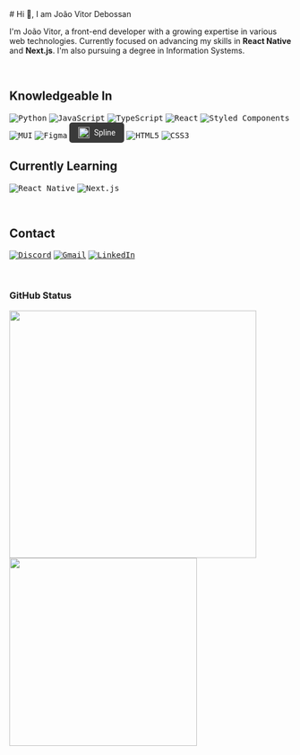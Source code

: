 <link href="https://fonts.googleapis.com/css2?family=Roboto:wght@500&display=swap" rel="stylesheet">
# Hi 👋, I am João Vitor Debossan

I'm João Vitor, a front-end developer with a growing expertise in various web technologies. Currently focused on advancing my skills in **React Native** and **Next.js**. I'm also pursuing a degree in Information Systems.

<br>

## Knowledgeable In

<kbd>![Python](https://img.shields.io/badge/Python-4483B5?style=for-the-badge&logo=python&logoColor=white)</kbd>
<kbd>![JavaScript](https://img.shields.io/badge/JavaScript-EFD81D?style=for-the-badge&logo=javascript&logoColor=262626)</kbd>
<kbd>![TypeScript](https://img.shields.io/badge/TypeScript-3178C6?style=for-the-badge&logo=typescript&logoColor=FFF)</kbd>
<kbd>![React](https://img.shields.io/badge/React-202020?style=for-the-badge&logo=react&logoColor=5CCFEE)</kbd>
<kbd>![Styled Components](https://img.shields.io/badge/Styled--Components-DB7093?style=for-the-badge&logo=styled-components&logoColor=white)</kbd>
<kbd>![MUI](https://img.shields.io/badge/MUI-007FFF?style=for-the-badge&logo=mui&logoColor=white)</kbd>
<kbd>![Figma](https://img.shields.io/badge/Figma-F24E1E?style=for-the-badge&logo=figma&logoColor=white)</kbd>
<kbd style="background-color: #3A3A3A; padding: 8px 16px; border-radius: 5px; color: white; display: inline-flex; align-items: center; font-family: 'Roboto', sans-serif; font-size: 14px;">
    <img src="https://scontent.fvix18-1.fna.fbcdn.net/v/t39.30808-6/347393601_781620743473722_8659615636850290771_n.png?_nc_cat=103&ccb=1-7&_nc_sid=6ee11a&_nc_ohc=kb0GwVPvEHkQ7kNvgHq3s_X&_nc_zt=23&_nc_ht=scontent.fvix18-1.fna&_nc_gid=ASZELBU-acOuAWbwrtyA64y&oh=00_AYDyIhuhWPy4vAaf-68jALpx4EgP5RDR2XuYlKlAh2w7-Q&oe=672487A9" alt="Spline logo" style="height: 20px; margin-right: 8px;">
    Spline
</kbd>
<kbd>![HTML5](https://img.shields.io/badge/HTML5-E54C21?style=for-the-badge&logo=html5&logoColor=white)</kbd>
<kbd>![CSS3](https://img.shields.io/badge/CSS3-1572B6?style=for-the-badge&logo=css3&logoColor=white)</kbd>

## Currently Learning

<kbd>![React Native](https://img.shields.io/badge/React%20Native-202020?style=for-the-badge&logo=react&logoColor=5CCFEE)</kbd>
<kbd>![Next.js](https://img.shields.io/badge/Next.js-dddddd?style=for-the-badge&logo=next.js&logoColor=202020)</kbd>

<br>

## Contact

[<kbd>![Discord](https://img.shields.io/badge/Discord-7289DA?style=for-the-badge&logo=discord&logoColor=white)</kbd>](https://discord.gg/MSr8SJfR4H)
[<kbd>![Gmail](https://img.shields.io/badge/Gmail-%23333?style=for-the-badge&logo=gmail&logoColor=white)</kbd>](mailto:jvdebossan@gmail.com)
[<kbd>![LinkedIn](https://img.shields.io/badge/LinkedIn-0077B5?style=for-the-badge&logo=linkedin&logoColor=white)</kbd>](https://www.linkedin.com/in/jvdebossan)

<br>

### GitHub Status

<p>
    <img src="https://github-readme-stats.vercel.app/api?username=jvadebossan&show_icons=true&theme=tokyonight&include_all_commits=true&count_private=true" width="441">
    <img src="https://github-readme-stats.vercel.app/api/top-langs/?username=jvadebossan&layout=compact&theme=tokyonight" width="335">
</p>
